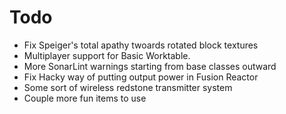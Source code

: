 # Todo
- Fix Speiger's total apathy twoards rotated block textures
- Multiplayer support for Basic Worktable.
- More SonarLint warnings starting from base classes outward
- Fix Hacky way of putting output power in Fusion Reactor
- Some sort of wireless redstone transmitter system
- Couple more fun items to use